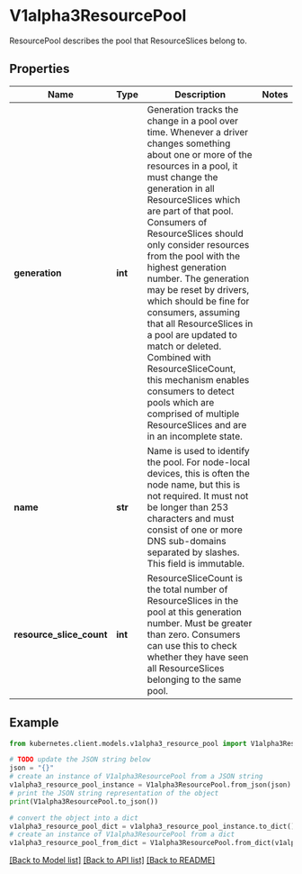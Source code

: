 # V1alpha3ResourcePool

ResourcePool describes the pool that ResourceSlices belong to.

## Properties

Name | Type | Description | Notes
------------ | ------------- | ------------- | -------------
**generation** | **int** | Generation tracks the change in a pool over time. Whenever a driver changes something about one or more of the resources in a pool, it must change the generation in all ResourceSlices which are part of that pool. Consumers of ResourceSlices should only consider resources from the pool with the highest generation number. The generation may be reset by drivers, which should be fine for consumers, assuming that all ResourceSlices in a pool are updated to match or deleted.  Combined with ResourceSliceCount, this mechanism enables consumers to detect pools which are comprised of multiple ResourceSlices and are in an incomplete state. | 
**name** | **str** | Name is used to identify the pool. For node-local devices, this is often the node name, but this is not required.  It must not be longer than 253 characters and must consist of one or more DNS sub-domains separated by slashes. This field is immutable. | 
**resource_slice_count** | **int** | ResourceSliceCount is the total number of ResourceSlices in the pool at this generation number. Must be greater than zero.  Consumers can use this to check whether they have seen all ResourceSlices belonging to the same pool. | 

## Example

```python
from kubernetes.client.models.v1alpha3_resource_pool import V1alpha3ResourcePool

# TODO update the JSON string below
json = "{}"
# create an instance of V1alpha3ResourcePool from a JSON string
v1alpha3_resource_pool_instance = V1alpha3ResourcePool.from_json(json)
# print the JSON string representation of the object
print(V1alpha3ResourcePool.to_json())

# convert the object into a dict
v1alpha3_resource_pool_dict = v1alpha3_resource_pool_instance.to_dict()
# create an instance of V1alpha3ResourcePool from a dict
v1alpha3_resource_pool_from_dict = V1alpha3ResourcePool.from_dict(v1alpha3_resource_pool_dict)
```
[[Back to Model list]](../README.md#documentation-for-models) [[Back to API list]](../README.md#documentation-for-api-endpoints) [[Back to README]](../README.md)


